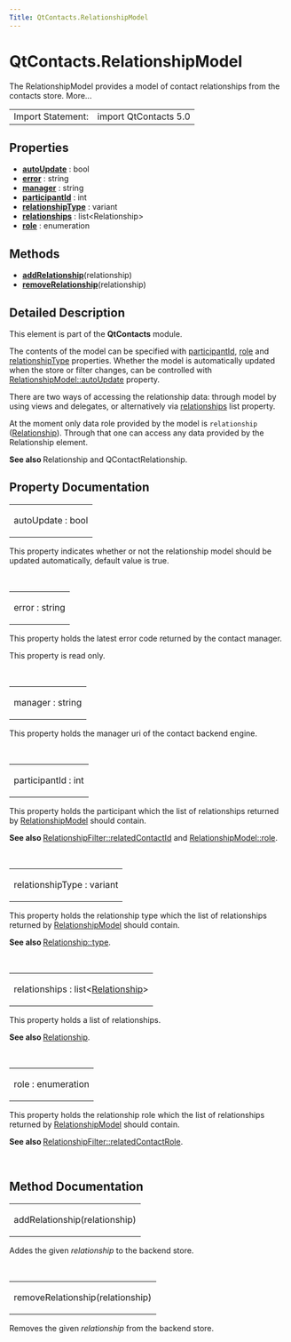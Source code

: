 ```yaml
---
Title: QtContacts.RelationshipModel
---
```


# QtContacts.RelationshipModel

<span class="subtitle"></span>
<!-- $$$RelationshipModel-brief -->
<p>The RelationshipModel provides a model of contact relationships from the contacts store. More...</p>
<!-- @@@RelationshipModel -->
<table class="alignedsummary">
<tr><td class="memItemLeft rightAlign topAlign"> Import Statement:</td><td class="memItemRight bottomAlign"> import QtContacts 5.0</td></tr></table><ul>
</ul>
<h2 id="properties">Properties</h2>
<ul>
<li class="fn"><b><b><a href="#autoUpdate-prop">autoUpdate</a></b></b> : bool</li>
<li class="fn"><b><b><a href="#error-prop">error</a></b></b> : string</li>
<li class="fn"><b><b><a href="#manager-prop">manager</a></b></b> : string</li>
<li class="fn"><b><b><a href="#participantId-prop">participantId</a></b></b> : int</li>
<li class="fn"><b><b><a href="#relationshipType-prop">relationshipType</a></b></b> : variant</li>
<li class="fn"><b><b><a href="#relationships-prop">relationships</a></b></b> : list&lt;Relationship&gt;</li>
<li class="fn"><b><b><a href="#role-prop">role</a></b></b> : enumeration</li>
</ul>
<h2 id="methods">Methods</h2>
<ul>
<li class="fn"><b><b><a href="#addRelationship-method">addRelationship</a></b></b>(relationship)</li>
<li class="fn"><b><b><a href="#removeRelationship-method">removeRelationship</a></b></b>(relationship)</li>
</ul>
<!-- $$$RelationshipModel-description -->
<h2 id="details">Detailed Description</h2>
</p>
<p>This element is part of the <b>QtContacts</b> module.</p>
<p>The contents of the model can be specified with <a href="#participantId-prop">participantId</a>, <a href="#role-prop">role</a> and <a href="#relationshipType-prop">relationshipType</a> properties. Whether the model is automatically updated when the store or filter changes, can be controlled with <a href="#autoUpdate-prop">RelationshipModel::autoUpdate</a> property.</p>
<p>There are two ways of accessing the relationship data: through model by using views and delegates, or alternatively via <a href="https://developer.ubuntu.comapps/qml/sdk-15.04.3/QtContacts.qtcontacts-overview/#relationships">relationships</a> list property.</p>
<p>At the moment only data role provided by the model is <code>relationship</code> (<a href="QtContacts.Relationship.md">Relationship</a>). Through that one can access any data provided by the Relationship element.</p>
<p><b>See also </b>Relationship and QContactRelationship.</p>
<!-- @@@RelationshipModel -->
<h2>Property Documentation</h2>
<!-- $$$autoUpdate -->
<table class="qmlname"><tr valign="top" id="autoUpdate-prop"><td class="tblQmlPropNode"><p><span class="name">autoUpdate</span> : <span class="type">bool</span></p></td></tr></table><p>This property indicates whether or not the relationship model should be updated automatically, default value is true.</p>
<!-- @@@autoUpdate -->
<br/>
<!-- $$$error -->
<table class="qmlname"><tr valign="top" id="error-prop"><td class="tblQmlPropNode"><p><span class="name">error</span> : <span class="type">string</span></p></td></tr></table><p>This property holds the latest error code returned by the contact manager.</p>
<p>This property is read only.</p>
<!-- @@@error -->
<br/>
<!-- $$$manager -->
<table class="qmlname"><tr valign="top" id="manager-prop"><td class="tblQmlPropNode"><p><span class="name">manager</span> : <span class="type">string</span></p></td></tr></table><p>This property holds the manager uri of the contact backend engine.</p>
<!-- @@@manager -->
<br/>
<!-- $$$participantId -->
<table class="qmlname"><tr valign="top" id="participantId-prop"><td class="tblQmlPropNode"><p><span class="name">participantId</span> : <span class="type">int</span></p></td></tr></table><p>This property holds the participant which the list of relationships returned by <a href="index.html">RelationshipModel</a> should contain.</p>
<p><b>See also </b><a href="QtContacts.RelationshipFilter.md#relatedContactId-prop">RelationshipFilter::relatedContactId</a> and <a href="#role-prop">RelationshipModel::role</a>.</p>
<!-- @@@participantId -->
<br/>
<!-- $$$relationshipType -->
<table class="qmlname"><tr valign="top" id="relationshipType-prop"><td class="tblQmlPropNode"><p><span class="name">relationshipType</span> : <span class="type">variant</span></p></td></tr></table><p>This property holds the relationship type which the list of relationships returned by <a href="index.html">RelationshipModel</a> should contain.</p>
<p><b>See also </b><a href="QtContacts.Relationship.md#type-prop">Relationship::type</a>.</p>
<!-- @@@relationshipType -->
<br/>
<!-- $$$relationships -->
<table class="qmlname"><tr valign="top" id="relationships-prop"><td class="tblQmlPropNode"><p><span class="name">relationships</span> : <span class="type">list</span>&lt;<span class="type"><a href="QtContacts.Relationship.md">Relationship</a></span>&gt;</p></td></tr></table><p>This property holds a list of relationships.</p>
<p><b>See also </b><a href="QtContacts.Relationship.md">Relationship</a>.</p>
<!-- @@@relationships -->
<br/>
<!-- $$$role -->
<table class="qmlname"><tr valign="top" id="role-prop"><td class="tblQmlPropNode"><p><span class="name">role</span> : <span class="type">enumeration</span></p></td></tr></table><p>This property holds the relationship role which the list of relationships returned by <a href="index.html">RelationshipModel</a> should contain.</p>
<p><b>See also </b><a href="QtContacts.RelationshipFilter.md#relatedContactRole-prop">RelationshipFilter::relatedContactRole</a>.</p>
<!-- @@@role -->
<br/>
<h2>Method Documentation</h2>
<!-- $$$addRelationship -->
<table class="qmlname"><tr valign="top" id="addRelationship-method"><td class="tblQmlFuncNode"><p><span class="name">addRelationship</span>(<span class="type">relationship</span>)</p></td></tr></table><p>Addes the given <i>relationship</i> to the backend store.</p>
<!-- @@@addRelationship -->
<br/>
<!-- $$$removeRelationship -->
<table class="qmlname"><tr valign="top" id="removeRelationship-method"><td class="tblQmlFuncNode"><p><span class="name">removeRelationship</span>(<span class="type">relationship</span>)</p></td></tr></table><p>Removes the given <i>relationship</i> from the backend store.</p>
<!-- @@@removeRelationship -->
<br/>
